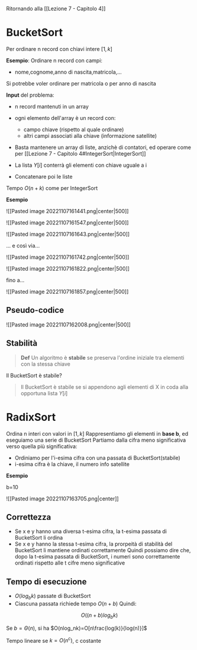 Ritornando alla [[Lezione 7 - Capitolo 4]]

# BucketSort
Per ordinare n record con chiavi intere $[1,k]$

**Esempio**: 
Ordinare n record con campi:
- nome,cognome,anno di nascita,matricola,...

Si potrebbe voler ordinare per matricola o per anno di nascita

**Input** del problema:
- n record mantenuti in un array
- ogni elemento dell'array è un record con:
	- campo chiave (rispetto al quale ordinare)
	- altri campi associati alla chiave (informazione satellite)

- Basta mantenere un array di liste, anzichè di contatori, ed operare come per [[Lezione 7 - Capitolo 4#IntegerSort|IntegerSort]]
- La lista $Y[i]$ conterrà gli elementi con chiave uguale a i
- Concatenare poi le liste

Tempo $O(n+k)$ come per IntegerSort

**Esempio**

![[Pasted image 20221107161441.png|center|500]]

![[Pasted image 20221107161547.png|center|500]]

![[Pasted image 20221107161643.png|center|500]]

... e così via...

![[Pasted image 20221107161742.png|center|500]]

![[Pasted image 20221107161822.png|center|500]]

fino a...

![[Pasted image 20221107161857.png|center|500]]

## Pseudo-codice
![[Pasted image 20221107162008.png|center|500]]

## Stabilità
>**Def**
>Un algoritmo è **stabile** se preserva l'ordine iniziale tra elementi con la stessa chiave

Il BucketSort è stabile?

> Il BucketSort è stabile se si appendono agli elementi di X in coda alla opportuna lista $Y[i]$

# RadixSort
Ordina n interi con valori in $[1,k]$
Rappresentiamo gli elementi in **base b**, ed eseguiamo una serie di BucketSort
Partiamo dalla cifra meno significativa verso quella più significativa:
- Ordiniamo per l'i-esima cifra con una passata di BucketSort(stabile)
- i-esima cifra è la chiave, il numero info satellite

**Esempio**

b=10

![[Pasted image 20221107163705.png|center]]

## Correttezza
- Se x e y hanno una diversa t-esima cifra, la t-esima passata di BucketSort li ordina
- Se x e y hanno la stessa t-esima cifra, la prorpeità di stabilità del BucketSort li mantiene ordinati correttamente
Quindi possiamo dire che, dopo la t-esima passata di BucketSort, i numeri sono correttamente ordinati rispetto alle t cifre meno significative

## Tempo di esecuzione
- $O(log_bk)$ passate di BucketSort
- Ciascuna passata richiede tempo $O(n+b)$
Quindi:

$$O((n+b)log_bk)$$

Se $b=\Theta(n)$, si ha $O(nlog_nk)=O[n\frac{log(k)}{log(n)}]$

Tempo lineare se $k=O(n^c)$, c costante

